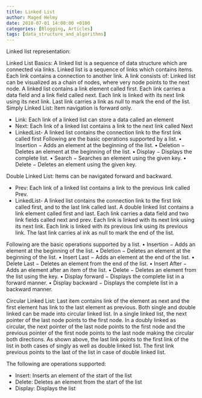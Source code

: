 ```yaml
---
title: Linked List
author: Maged Helmy
date: 2018-07-01 14:00:00 +0100
categories: [Blogging, Articles]
tags: [data_structure_and_algorithms]
---
```

Linked list representation:

Linked List Basics:
A linked list is a sequence of data structure which are connected via links. Linked list is a sequence of links which contains items. Each link contains a connection to another link. A link consists of:
Linked list can be visualized as a chain of nodes, where very node points to the next node. A linked list contains a link element called first. Each link carries a data field and a link field called next. Each link is linked with its next link using its next link. Last link carries a link as null to mark the end of the list.
Simply Linked List: Item navigation is forward only.
-	Link: Each link of a linked list can store a data called an element
-	Next: Each link of a linked list contains a link to the next link called Next
-	LinkedList- A linked list contains the connection link to the first link called first
Following are the basic operations supported by a list.
•	Insertion − Adds an element at the beginning of the list.
•	Deletion − Deletes an element at the beginning of the list.
•	Display − Displays the complete list.
•	Search − Searches an element using the given key.
•	Delete − Deletes an element using the given key.

Double Linked List: Items can be navigated forward and backward.
-	Prev: Each link of a linked list contains a link to the previous link called Prev.
-	LinkedList- A linked list contains the connection link to the first link called first, and to the last link called last.
A double linked list contains a link element called first and last. Each link carries a data field and two link fields called next and prev. Each link is linked with its next link using its next link. Each link is linked with its previous link using its previous link. The last link carries al ink as null to mark the end of the list.

Following are the basic operations supported by a list.
•	Insertion − Adds an element at the beginning of the list.
•	Deletion − Deletes an element at the beginning of the list.
•	Insert Last − Adds an element at the end of the list.
•	Delete Last − Deletes an element from the end of the list.
•	Insert After − Adds an element after an item of the list.
•	Delete − Deletes an element from the list using the key.
•	Display forward − Displays the complete list in a forward manner.
•	Display backward − Displays the complete list in a backward manner.

Circular Linked List: Last item contains link of the element as next and the first element has link to the last element as previous. Both single and double linked can be made into circular linked list. In a single linked list, the next pointer of the last node points to the first node. In a doubly linked as circular, the next pointer of the last node points to the first node and the previous pointer of the first node points to the last node making the circular both directions.
As shown above, the last link points to the first link of the list in both cases of singly as well as double linked list. The first link previous points to the last of the list in case of double linked list.

The following are operations supported:
-	Insert: Inserts an element of the start of the list
-	Delete: Deletes an element from the start of the list
-	Display: Displays the list
